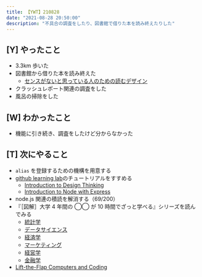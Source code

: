 ```yaml
---
title: 【YWT】210828
date: "2021-08-28 20:50:00"
description: "不具合の調査をしたり、図書館で借りた本を読み終えたりした"
---
```


## [Y] やったこと

- 3.3km 歩いた
- 図書館から借りた本を読み終えた
  - [センスがないと思っている人のための読むデザイン](https://www.amazon.co.jp/dp/4845116936)
- クラッシュレポート関連の調査をした
- 風呂の掃除をした

## [W] わかったこと

- 機能に引き続き、調査をしたけど分からなかった

## [T] 次にやること

- `alias` を登録するための機構を用意する
- [github learning lab](https://lab.github.com/githubtraining)のチュートリアルをすすめる
  - [Introduction to Design Thinking](https://lab.github.com/githubtraining/introduction-to-design-thinking)
  - [Introduction to Node with Express](https://lab.github.com/everydeveloper/introduction-to-node-with-express)
- node.js 関連の積読を解消する（69/200）
- 『［図解］大学 4 年間の ◯◯ が 10 時間でざっと学べる』シリーズを読んでみる
  - [統計学](https://www.amazon.co.jp/dp/B07PXB4NN9)
  - [データサイエンス](https://www.amazon.co.jp/dp/B07XNW3TQM)
  - [経済学](https://www.amazon.co.jp/dp/B01KNLFHH6)
  - [マーケティング](https://www.amazon.co.jp/dp/B07BNC2SV3)
  - [経営学](https://www.amazon.co.jp/dp/B071SKDF3L)
  - [金融学](https://www.amazon.co.jp/dp/B07BB6Z7FW)
- [Lift-the-Flap Computers and Coding](https://www.amazon.co.jp/dp/1409591514)

<!-- https://twitter.com/camomile_cafe/status/1431597772549939205?s=20 -->
